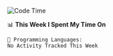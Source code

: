 <!--START_SECTION:waka-->
![Code Time](http://img.shields.io/badge/Code%20Time-1%2C060%20hrs%2041%20mins-blue)

📊 **This Week I Spent My Time On** 

```text
💬 Programming Languages: 
No Activity Tracked This Week
```


<!--END_SECTION:waka-->